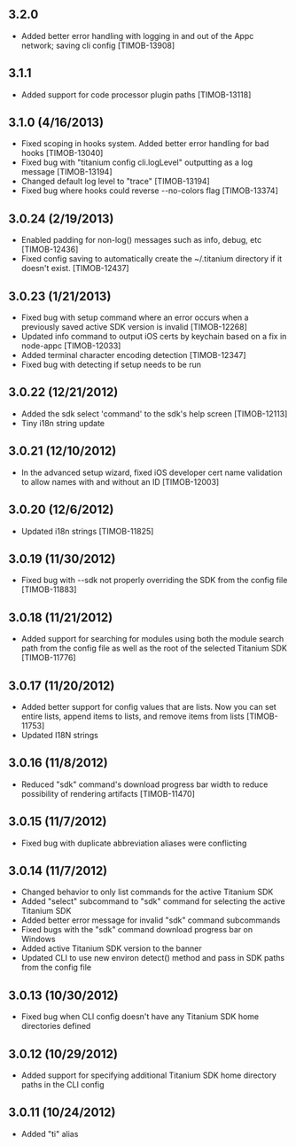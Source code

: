 3.2.0
-------------------
 * Added better error handling with logging in and out of the Appc network; saving cli config [TIMOB-13908]

3.1.1
-------------------
 * Added support for code processor plugin paths [TIMOB-13118]

3.1.0 (4/16/2013)
-------------------
 * Fixed scoping in hooks system. Added better error handling for bad hooks [TIMOB-13040]
 * Fixed bug with "titanium config cli.logLevel" outputting as a log message [TIMOB-13194]
 * Changed default log level to "trace" [TIMOB-13194]
 * Fixed bug where hooks could reverse --no-colors flag [TIMOB-13374]

3.0.24 (2/19/2013)
-------------------
 * Enabled padding for non-log() messages such as info, debug, etc [TIMOB-12436]
 * Fixed config saving to automatically create the ~/.titanium directory if it doesn't exist. [TIMOB-12437]

3.0.23 (1/21/2013)
-------------------
 * Fixed bug with setup command where an error occurs when a previously saved active SDK version is invalid [TIMOB-12268]
 * Updated info command to output iOS certs by keychain based on a fix in node-appc [TIMOB-12033]
 * Added terminal character encoding detection [TIMOB-12347]
 * Fixed bug with detecting if setup needs to be run

3.0.22 (12/21/2012)
-------------------
 * Added the sdk select 'command' to the sdk's help screen [TIMOB-12113]
 * Tiny i18n string update

3.0.21 (12/10/2012)
-------------------
 * In the advanced setup wizard, fixed iOS developer cert name validation to allow names with and without an ID [TIMOB-12003]

3.0.20 (12/6/2012)
-------------------
 * Updated i18n strings [TIMOB-11825]

3.0.19 (11/30/2012)
-------------------
 * Fixed bug with --sdk not properly overriding the SDK from the config file [TIMOB-11883]

3.0.18 (11/21/2012)
-------------------
 * Added support for searching for modules using both the module search path from the config file as well as the root of the selected Titanium SDK [TIMOB-11776]

3.0.17 (11/20/2012)
-------------------
 * Added better support for config values that are lists. Now you can set entire lists, append items to lists, and remove items from lists [TIMOB-11753]
 * Updated I18N strings

3.0.16 (11/8/2012)
-------------------
 * Reduced "sdk" command's download progress bar width to reduce possibility of rendering artifacts [TIMOB-11470]

3.0.15 (11/7/2012)
-------------------
 * Fixed bug with duplicate abbreviation aliases were conflicting

3.0.14 (11/7/2012)
-------------------
 * Changed behavior to only list commands for the active Titanium SDK
 * Added "select" subcommand to "sdk" command for selecting the active Titanium SDK
 * Added better error message for invalid "sdk" command subcommands
 * Fixed bugs with the "sdk" command download progress bar on Windows
 * Added active Titanium SDK version to the banner
 * Updated CLI to use new environ detect() method and pass in SDK paths from the config file

3.0.13 (10/30/2012)
-------------------
 * Fixed bug when CLI config doesn't have any Titanium SDK home directories defined

3.0.12 (10/29/2012)
-------------------
 * Added support for specifying additional Titanium SDK home directory paths in the CLI config
 
3.0.11 (10/24/2012)
-------------------
 * Added "ti" alias
